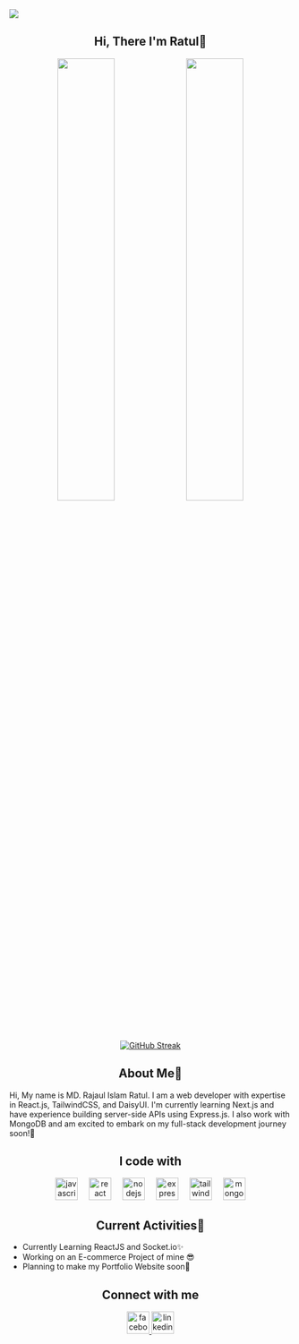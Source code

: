 <img src="https://github.com/user-attachments/assets/96f23700-9a16-4a0b-8f8d-db640b8b89d7"/>
<div align="center">
  <h2>Hi, There I'm Ratul👋</h2>
  <div>
    <img width="45%" src="https://github-readme-stats.vercel.app/api?username=ratul0407&theme=dark"/>
    <img width="45%" src="https://github-readme-stats.vercel.app/api/top-langs/?username=ratul0407&theme=dark"/>

  </div>
</div>
<div align="center">
  <a href="https://git.io/streak-stats">
    <img src="https://nirzak-streak-stats.vercel.app?user=ratul0407&theme=dark" alt="GitHub Streak" />
  </a>
</div>
<h2 align="center">About Me👀</h2>
<div>
  <p align="left">
    Hi, My name is MD. Rajaul Islam Ratul. I am a web developer with expertise in React.js, TailwindCSS, and DaisyUI. I'm currently learning Next.js and have experience building server-side APIs using Express.js. I also work with MongoDB and am excited to embark on my full-stack development journey soon!🎉
  </p>
</div>



<h2 align="center">I code with</h2>

<div align="center">
  <img src="https://skillicons.dev/icons?i=js" height="40" alt="javascript logo"  />
  <img width="12" />
  <img src="https://skillicons.dev/icons?i=react" height="40" alt="react logo"  />
  <img width="12" />
  <img src="https://skillicons.dev/icons?i=nodejs" height="40" alt="nodejs logo"  />
  <img width="12" />
  <img src="https://skillicons.dev/icons?i=express" height="40" alt="express logo"  />
  <img width="12" />
  <img src="https://skillicons.dev/icons?i=tailwind" height="40" alt="tailwindcss logo"  />
  <img width="12" />
  <img src="https://cdn.simpleicons.org/mongodb/47A248" height="40" alt="mongodb logo"  />
</div>


  <h2 align="center">Current Activities🚀</h2>
<div>
  <ul>
    <li>Currently Learning ReactJS and Socket.io✨</li>
    <li>Working on an E-commerce Project of mine 😎</li>
    <li>Planning to make my Portfolio Website soon🎉</li>
  </ul>
</div>
<h2 align="center">Connect with me</h2>
<div align="center">
  <a href="https://www.facebook.com/Ratul0407">
  <img src="https://cdn.jsdelivr.net/gh/devicons/devicon/icons/facebook/facebook-original.svg" height="40" alt="facebook logo"  />
  </a>
  <a href="https://www.linkedin.com/in/ratul0407">
  <img src="https://skillicons.dev/icons?i=linkedin" height="40" alt="linkedin logo"  />
  </a>
</div>


